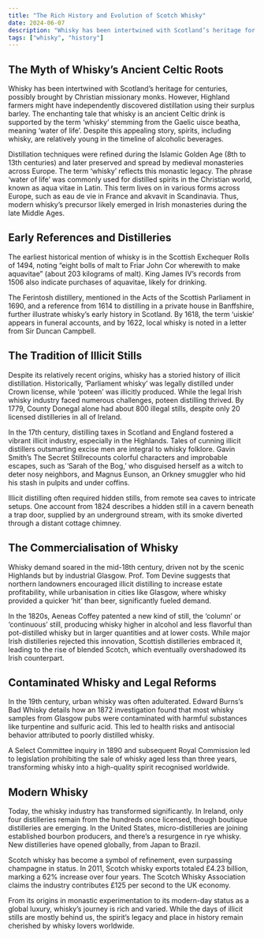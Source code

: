 ```yaml
---
title: "The Rich History and Evolution of Scotch Whisky"
date: 2024-06-07
description: "Whisky has been intertwined with Scotland’s heritage for centuries, possibly brought by Christian missionary monks."
tags: ["whisky", "history"]
---
```


## The Myth of Whisky’s Ancient Celtic Roots

Whisky has been intertwined with Scotland’s heritage for centuries, possibly brought by Christian missionary monks. However, Highland farmers might have independently discovered distillation using their surplus barley. The enchanting tale that whisky is an ancient Celtic drink is supported by the term ‘whisky’ stemming from the Gaelic uisce beatha, meaning ‘water of life’. Despite this appealing story, spirits, including whisky, are relatively young in the timeline of alcoholic beverages.

Distillation techniques were refined during the Islamic Golden Age (8th to 13th centuries) and later preserved and spread by medieval monasteries across Europe. The term ‘whisky’ reflects this monastic legacy. The phrase ‘water of life’ was commonly used for distilled spirits in the Christian world, known as aqua vitae in Latin. This term lives on in various forms across Europe, such as eau de vie in France and akvavit in Scandinavia. Thus, modern whisky’s precursor likely emerged in Irish monasteries during the late Middle Ages.

## Early References and Distilleries

The earliest historical mention of whisky is in the Scottish Exchequer Rolls of 1494, noting “eight bolls of malt to Friar John Cor wherewith to make aquavitae” (about 203 kilograms of malt). King James IV’s records from 1506 also indicate purchases of aquavitae, likely for drinking.

The Ferintosh distillery, mentioned in the Acts of the Scottish Parliament in 1690, and a reference from 1614 to distilling in a private house in Banffshire, further illustrate whisky’s early history in Scotland. By 1618, the term ‘uiskie’ appears in funeral accounts, and by 1622, local whisky is noted in a letter from Sir Duncan Campbell.

## The Tradition of Illicit Stills

Despite its relatively recent origins, whisky has a storied history of illicit distillation. Historically, ‘Parliament whisky’ was legally distilled under Crown license, while ‘poteen’ was illicitly produced. While the legal Irish whisky industry faced numerous challenges, poteen distilling thrived. By 1779, County Donegal alone had about 800 illegal stills, despite only 20 licensed distilleries in all of Ireland.

In the 17th century, distilling taxes in Scotland and England fostered a vibrant illicit industry, especially in the Highlands. Tales of cunning illicit distillers outsmarting excise men are integral to whisky folklore. Gavin Smith’s The Secret Stillrecounts colorful characters and improbable escapes, such as ‘Sarah of the Bog,’ who disguised herself as a witch to deter nosy neighbors, and Magnus Eunson, an Orkney smuggler who hid his stash in pulpits and under coffins.

Illicit distilling often required hidden stills, from remote sea caves to intricate setups. One account from 1824 describes a hidden still in a cavern beneath a trap door, supplied by an underground stream, with its smoke diverted through a distant cottage chimney.

## The Commercialisation of Whisky

Whisky demand soared in the mid-18th century, driven not by the scenic Highlands but by industrial Glasgow. Prof. Tom Devine suggests that northern landowners encouraged illicit distilling to increase estate profitability, while urbanisation in cities like Glasgow, where whisky provided a quicker ‘hit’ than beer, significantly fueled demand.

In the 1820s, Aeneas Coffey patented a new kind of still, the ‘column’ or ‘continuous’ still, producing whisky higher in alcohol and less flavorful than pot-distilled whisky but in larger quantities and at lower costs. While major Irish distilleries rejected this innovation, Scottish distilleries embraced it, leading to the rise of blended Scotch, which eventually overshadowed its Irish counterpart.

## Contaminated Whisky and Legal Reforms

In the 19th century, urban whisky was often adulterated. Edward Burns’s Bad Whisky details how an 1872 investigation found that most whisky samples from Glasgow pubs were contaminated with harmful substances like turpentine and sulfuric acid. This led to health risks and antisocial behavior attributed to poorly distilled whisky.

A Select Committee inquiry in 1890 and subsequent Royal Commission led to legislation prohibiting the sale of whisky aged less than three years, transforming whisky into a high-quality spirit recognised worldwide.

## Modern Whisky

Today, the whisky industry has transformed significantly. In Ireland, only four distilleries remain from the hundreds once licensed, though boutique distilleries are emerging. In the United States, micro-distilleries are joining established bourbon producers, and there’s a resurgence in rye whisky. New distilleries have opened globally, from Japan to Brazil.

Scotch whisky has become a symbol of refinement, even surpassing champagne in status. In 2011, Scotch whisky exports totaled £4.23 billion, marking a 62% increase over four years. The Scotch Whisky Association claims the industry contributes £125 per second to the UK economy.

From its origins in monastic experimentation to its modern-day status as a global luxury, whisky’s journey is rich and varied. While the days of illicit stills are mostly behind us, the spirit’s legacy and place in history remain cherished by whisky lovers worldwide.